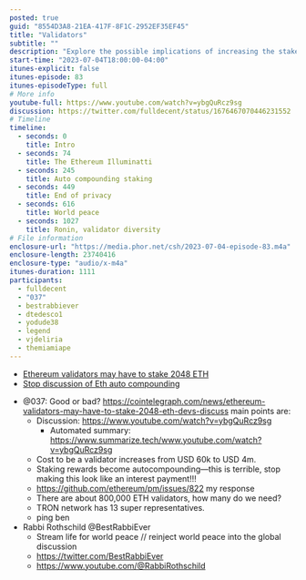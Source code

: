 ```yaml
---
posted: true
guid: "8554D3A8-21EA-417F-8F1C-2952EF35EF45"
title: "Validators"
subtitle: ""
description: "Explore the possible implications of increasing the stakes for Ethereum validators from 32 ETH to 2048 ETH. Would fewer validators be a positive or negative development? Join us as we debate auto-compounding staking payments and the future of privacy!"
start-time: "2023-07-04T18:00:00-04:00"
itunes-explicit: false
itunes-episode: 83
itunes-episodeType: full
# More info
youtube-full: https://www.youtube.com/watch?v=ybgQuRcz9sg
discussion: https://twitter.com/fulldecent/status/1676467070446231552
# Timeline
timeline:
  - seconds: 0
    title: Intro
  - seconds: 74
    title: The Ethereum Illuminatti
  - seconds: 245
    title: Auto compounding staking
  - seconds: 449
    title: End of privacy
  - seconds: 616
    title: World peace
  - seconds: 1027
    title: Ronin, validator diversity
# File information
enclosure-url: "https://media.phor.net/csh/2023-07-04-episode-83.m4a"
enclosure-length: 23740416
enclosure-type: "audio/x-m4a"
itunes-duration: 1111
participants:
  - fulldecent
  - "037"
  - bestrabbiever
  - dtedesco1
  - yodude38
  - legend
  - vjdeliria
  - themiamiape
---
```


- [Ethereum validators may have to stake 2048 ETH](https://cointelegraph.com/news/ethereum-validators-may-have-to-stake-2048-eth-devs-discuss)
- [Stop discussion of Eth auto compounding](https://github.com/ethereum/pm/issues/822)

<!--end of quick notes-->

- @037: Good or bad? https://cointelegraph.com/news/ethereum-validators-may-have-to-stake-2048-eth-devs-discuss main points are:
  - Discussion: https://www.youtube.com/watch?v=ybgQuRcz9sg 
    - Automated summary: https://www.summarize.tech/www.youtube.com/watch?v=ybgQuRcz9sg
  - Cost to be a validator increases from USD 60k to USD 4m.
  - Staking rewards become autocompounding—this is terrible, stop making this look like an interest payment!!!
  - https://github.com/ethereum/pm/issues/822 my response
  - There are about 800,000 ETH validators, how many do we need?
  - TRON network has 13 super representatives.
  - ping ben
- Rabbi Rothschild @BestRabbiEver
  - Stream life for world peace // reinject world peace into the global discussion
  - https://twitter.com/BestRabbiEver 
  - https://www.youtube.com/@RabbiRothschild 